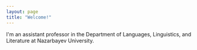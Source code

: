 ```yaml
---
layout: page
title: "Welcome!"
---
```

I'm an assistant professor in the Department of Languages, Linguistics, and Literature at Nazarbayev University.
